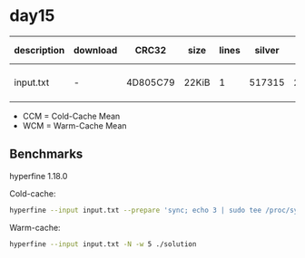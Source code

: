 # day15

| description | download | CRC32    | size  | lines | silver | gold   | CCM [ms]    | WCM [ms]    |
| ----------- | -------- | -------- | ----- | ----- | ------ | ------ | ----------- | ----------- |
| input.txt   | -        | 4D805C79 | 22KiB | 1     | 517315 | 247763 | 8.02 ± 0.50 | 0.59 ± 0.08 |

- CCM = Cold-Cache Mean
- WCM = Warm-Cache Mean

## Benchmarks

hyperfine 1.18.0

Cold-cache:

```bash
hyperfine --input input.txt --prepare 'sync; echo 3 | sudo tee /proc/sys/vm/drop_caches' ./solution
```

Warm-cache:

```bash
hyperfine --input input.txt -N -w 5 ./solution
```
